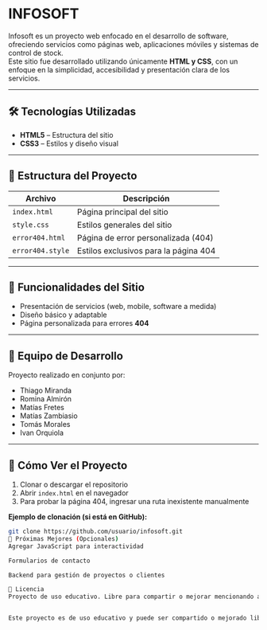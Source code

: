 # INFOSOFT

Infosoft es un proyecto web enfocado en el desarrollo de software, ofreciendo servicios como páginas web, aplicaciones móviles y sistemas de control de stock.  
Este sitio fue desarrollado utilizando únicamente **HTML y CSS**, con un enfoque en la simplicidad, accesibilidad y presentación clara de los servicios.

---

## 🛠 Tecnologías Utilizadas

- **HTML5** – Estructura del sitio  
- **CSS3** – Estilos y diseño visual  

---

## 📁 Estructura del Proyecto

| Archivo             | Descripción                               |
|---------------------|-------------------------------------------|
| `index.html`        | Página principal del sitio                |
| `style.css`         | Estilos generales del sitio               |
| `error404.html`     | Página de error personalizada (404)       |
| `error404.style`    | Estilos exclusivos para la página 404     |

---

## 🎯 Funcionalidades del Sitio

- Presentación de servicios (web, mobile, software a medida)  
- Diseño básico y adaptable  
- Página personalizada para errores **404**

---

## 👥 Equipo de Desarrollo

Proyecto realizado en conjunto por:

- Thiago Miranda  
- Romina Almirón  
- Matías Fretes  
- Matías Zambiasio  
- Tomás Morales  
- Ivan Orquiola
---

## 🧪 Cómo Ver el Proyecto

1. Clonar o descargar el repositorio  
2. Abrir `index.html` en el navegador  
3. Para probar la página 404, ingresar una ruta inexistente manualmente

**Ejemplo de clonación (si está en GitHub):**
```bash
git clone https://github.com/usuario/infosoft.git
🚀 Próximas Mejores (Opcionales)
Agregar JavaScript para interactividad

Formularios de contacto

Backend para gestión de proyectos o clientes

📜 Licencia
Proyecto de uso educativo. Libre para compartir o mejorar mencionando al equipo creador.


Este proyecto es de uso educativo y puede ser compartido o mejorado libremente, reconociendo al equipo creador.
